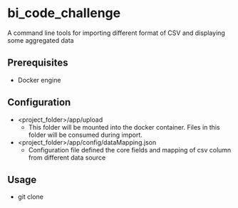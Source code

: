 # bi_code_challenge
A command line tools for importing different format of CSV and displaying some aggregated data

## Prerequisites
- Docker engine

## Configuration
- <project_folder>/app/upload
  - This folder will be mounted into the docker container. Files in this folder will be consumed during import.
- <project_folder>/app/config/dataMapping.json
  - Configuration file defined the core fields and mapping of csv column from different data source
 
## Usage
- git clone 

